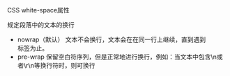 CSS white-space属性

规定段落中的文本的换行

* nowrap（默认） 文本不会换行，文本会在在同一行上继续，直到遇到 <br> 标签为止。
* pre-wrap 	保留空白符序列，但是正常地进行换行，例如：当文本中包含\n或者\r\n等换行符时，则可换行
